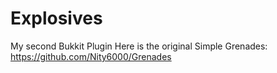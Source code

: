 # Explosives
My second Bukkit Plugin
Here is the original Simple Grenades:
https://github.com/Nity6000/Grenades
